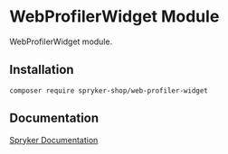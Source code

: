 # WebProfilerWidget Module

WebProfilerWidget module.

## Installation

```
composer require spryker-shop/web-profiler-widget
```

## Documentation

[Spryker Documentation](https://academy.spryker.com)
